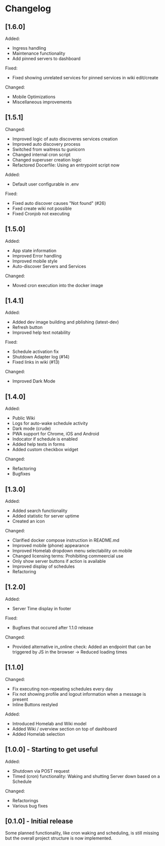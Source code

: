 # Changelog
## [1.6.0]
Added:
- Ingress handling
- Maintenance functionality
- Add pinned servers to dashboard

Fixed:
- Fixed showing unrelated services for pinned services in wiki edit/create

Changed:
- Mobile Optimizations
- Miscellaneous improvements

## [1.5.1]
Changed:
- Improved logic of auto discoveres services creation
- Improved auto discovery process
- Switched from waitress tu gunicorn
- Changed internal cron script
- Changed superuser creation logic
- Refactored Docerfile: Using an entrypoint script now

Added:
- Default user configurable in .env

Fixed:
- Fixed auto discover causes "Not found" (#26)
- Fxed create wiki not possible
- Fixed Cronjob not executing

## [1.5.0]
Added:
- App state information
- Improved Error handling
- Improved mobile style
- Auto-discover Servers and Services

Changed:
- Moved cron execution into the docker image

## [1.4.1]
Added:
- Added dev image building and pblishing (latest-dev)
- Refresh button
- Improved help text notability

Fixed:
- Schedule activation fix
- Shutdown Adapter log (#14)
- Fixed links in wiki (#13)

Changed:
- Improved Dark Mode

## [1.4.0]
Added:
- Public Wiki
- Logs for auto-wake schedule activity
- Dark mode (crude)
- PWA support for Chrome, iOS and Android
- Indocator if schedule is enabled
- Added help texts in forms
- Added custom checkbox widget

Changed:
- Refactoring
- Bugfixes

## [1.3.0]
Added:
- Added search functionality
- Added statistic for server uptime
- Created an icon

Changed:
- Clarified docker compose instruction in README.md
- Improved mobile (phone) appearance
- Improved Homelab dropdown menu selectability on mobile
- Changed licensing terms: Prohibiting commeercial use
- Only show server buttons if action is available
- Improved display of schedules
- Refactoring

## [1.2.0]
Added:
- Server Time display in footer

Fixed:
- Bugfixes that occured after 1.1.0 release

Changed:
- Provided alternative in_online check: Added an endpoint that can be triggered by JS in the browser -> Reduced loading times

## [1.1.0]
Changed:
- Fix executing non-repeating schedules every day
- Fix not showing profile and logout information when a message is present
- Inline Buttons restyled

Added:
- Introduced Homelab and Wiki model
- Added Wiki / overview section on top of dashboard
- Added Homelab selection

## [1.0.0] - Starting to get useful
Added:
- Shutdown via POST request
- Timed (cron) functionality: Waking and shutting Server down based on a Schedule

Changed:
- Refactorings
- Various bug fixes

## [0.1.0] - Initial release
Some planned functionality, like cron waking and scheduling, is still missing but the overall project structure is now implemented.
